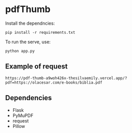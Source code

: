 # pdfThumb

Install the dependncies:

```shell
pip install -r requirements.txt
```

To run the serve, use:

```shell
python app.py
```

## Example of request

```shell
https://pdf-thumb-a9woh426x-thesilvaemily.vercel.app/?pdf=https://olacesar.com/e-books/biblia.pdf
```

## Dependencies

* Flask
* PyMuPDF
* request
* Pillow
